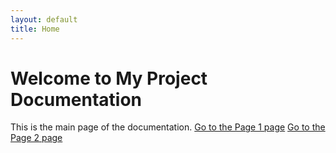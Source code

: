 ```yaml
---
layout: default
title: Home
---
```


# Welcome to My Project Documentation

This is the main page of the documentation.
[Go to the Page 1 page](_pages/page1.md)
[Go to the Page 2 page](_pages/page2.md)